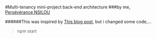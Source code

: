 #Multi-tenancy mini-project back-end architecture
###by me, [Persévérance NSILOU](https://www.twitter.com/nsiloubp)

######This was inspired by [This blog post](https://medium.com/@rajamanii/connecting-multiple-database-in-nodejs-with-mongodb-and-mongoose-d88574fcd5a3), but i changed some code,...


>npm start